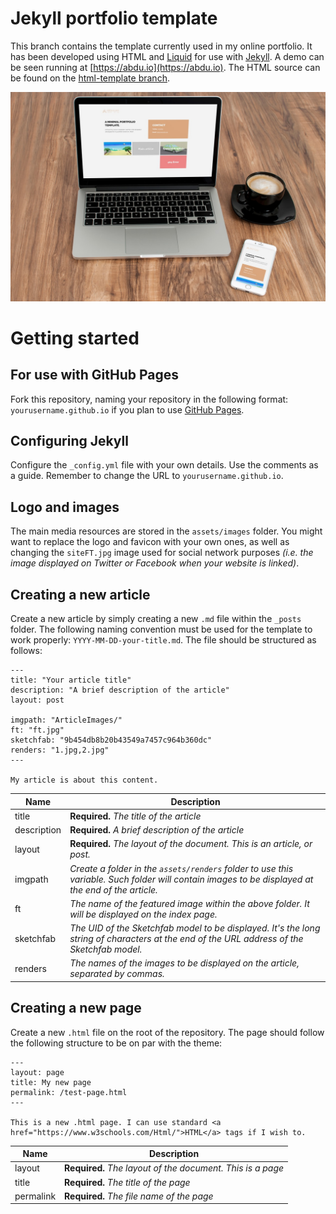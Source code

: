 # Jekyll portfolio template
This branch contains the template currently used in my online portfolio. It has been developed using HTML and [Liquid](https://shopify.github.io/liquid/) for use with [Jekyll](https://jekyllrb.com/). A demo can be seen running at [https://abdu.io](https://abdu.io).
The HTML source can be found on the [html-template branch](https://github.com/abdullahibneat/abdullahibneat.github.io/tree/html-template).

![](https://raw.githubusercontent.com/abdullahibneat/abdullahibneat.github.io/jekyll-template/render.jpg "Render of the template")

# Getting started

## For use with GitHub Pages
Fork this repository, naming your repository in the following format: `yourusername.github.io` if you plan to use [GitHub Pages](https://pages.github.com/).

## Configuring Jekyll
Configure the `_config.yml` file with your own details. Use the comments as a guide. Remember to change the URL to `yourusername.github.io`.

## Logo and images
The main media resources are stored in the `assets/images` folder. You might want to replace the logo and favicon with your own ones, as well as changing the `siteFT.jpg` image used for social network purposes *(i.e. the image displayed on Twitter or Facebook when your website is linked)*.

## Creating a new article
Create a new article by simply creating a new `.md` file within the `_posts` folder. The following naming convention must be used for the template to work properly: `YYYY-MM-DD-your-title.md`.
The file should be structured as follows:
```
---
title: "Your article title"
description: "A brief description of the article"
layout: post

imgpath: "ArticleImages/"
ft: "ft.jpg"
sketchfab: "9b454db8b20b43549a7457c964b360dc"
renders: "1.jpg,2.jpg"
---

My article is about this content.
```
| Name        | Description                                                                                                                                         |
|-------------|-----------------------------------------------------------------------------------------------------------------------------------------------------|
| title       | **Required.** *The title of the article*                                                                                                            |
| description | **Required.** *A brief description of the article*                                                                                                  |
| layout      | **Required.** *The layout of the document. This is an article, or post.*                                                                            |
| imgpath     | *Create a folder in the `assets/renders` folder to use this variable. Such folder will contain images to be displayed at the end of the article.*   |
| ft          | *The name of the featured image within the above folder. It will be displayed on the index page.*                                                   |
| sketchfab   | *The UID of the Sketchfab model to be displayed. It's the long string of characters at the end of the URL address of the Sketchfab model.*          |
| renders     | *The names of the images to be displayed on the article, separated by commas.*                                                                      |

## Creating a new page
Create a new `.html` file on the root of the repository. The page should follow the following structure to be on par with the theme:
```
---
layout: page
title: My new page
permalink: /test-page.html
---

This is a new .html page. I can use standard <a href="https://www.w3schools.com/Html/">HTML</a> tags if I wish to.
```
| Name      | Description                                                |
|-----------|------------------------------------------------------------|
| layout    | **Required.** *The layout of the document. This is a page* |
| title     | **Required.** *The title of the page*                      |
| permalink | **Required.** *The file name of the page*                  |
